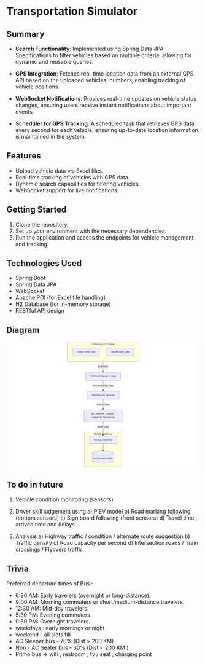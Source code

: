 # Transportation Simulator

## Summary

- **Search Functionality**: Implemented using Spring Data JPA Specifications to filter vehicles based on multiple criteria, allowing for dynamic and reusable queries.

- **GPS Integration**: Fetches real-time location data from an external GPS API based on the uploaded vehicles' numbers, enabling tracking of vehicle positions.

- **WebSocket Notifications**: Provides real-time updates on vehicle status changes, ensuring users receive instant notifications about important events.

- **Scheduler for GPS Tracking**: A scheduled task that retrieves GPS data every second for each vehicle, ensuring up-to-date location information is maintained in the system.

## Features

- Upload vehicle data via Excel files.
- Real-time tracking of vehicles with GPS data.
- Dynamic search capabilities for filtering vehicles.
- WebSocket support for live notifications.

## Getting Started

1. Clone the repository.
2. Set up your environment with the necessary dependencies.
3. Run the application and access the endpoints for vehicle management and tracking.

## Technologies Used

- Spring Boot
- Spring Data JPA
- WebSocket
- Apache POI (for Excel file handling)
- H2 Database (for in-memory storage)
- RESTful API design

## Diagram

![sample](bus-tracker.png)

## To do in future 

1) Vehicle condition monitoring (sensors)

2) Driver skill judgement using 
a) PIEV model
b) Road marking following (bottom sensors)
c) Sign board following (front sensors)
d) Travel time , arrived time and delays

3) Analysis
a) Highway traffic / condition / alternate route suggestion
b) Traffic density
c) Road capacity per second
d) Intersection roads / Train crossings / Flyovers traffic

## Trivia 

Preferred departure times of Bus : 

- 6:30 AM: Early travelers (overnight or long-distance).
- 9:00 AM: Morning commuters or short/medium-distance travelers.
- 12:30 AM: Mid-day travelers.
- 5:30 PM: Evening commuters.
- 9:30 PM: Overnight travelers.
- weekdays : early mornings or night
- weekend - all slots fill
- AC Sleeper bus - 70% (Dist > 200 KM)
- Non - AC Seater bus - 30%  (Dist < 200 KM )
- Primo bus -> wifi , restroom , tv / seat , charging point
